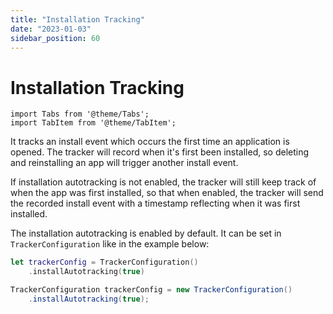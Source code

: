 ```yaml
---
title: "Installation Tracking"
date: "2023-01-03"
sidebar_position: 60
---
```


# Installation Tracking

```mdx-code-block
import Tabs from '@theme/Tabs';
import TabItem from '@theme/TabItem';
```

It tracks an install event which occurs the first time an application is opened. The tracker will record when it's first been installed, so deleting and reinstalling an app will trigger another install event.

If installation autotracking is not enabled, the tracker will still keep track of when the app was first installed, so that when enabled, the tracker will send the recorded install event with a timestamp reflecting when it was first installed.

The installation autotracking is enabled by default. It can be set in `TrackerConfiguration` like in the example below:

<Tabs groupId="platform">
  <TabItem value="ios" label="iOS" default>

```swift
let trackerConfig = TrackerConfiguration()
    .installAutotracking(true)
```

  </TabItem>
  <TabItem value="android" label="Android">

```java
TrackerConfiguration trackerConfig = new TrackerConfiguration()
    .installAutotracking(true);
```

  </TabItem>
</Tabs>
